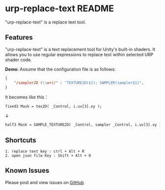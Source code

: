 # urp-replace-text README

"urp-replace-text" is a replace text tool.

## Features

"urp-replace-text" is a text replacement tool for Unity's built-in shaders. It allows you to use regular expressions to replace text within selected URP shader code.

**Demo**: Assume that the configuration file is as follows:

```json
{
    "/sampler2D (\\w+)/" : "TEXTURE2D($1); SAMPLER(sampler$1)",
}
```

It becomes like this：

```txt
fixed3 Mask = tex2D( _Control, i.uv[3].xy );
```
↓
```txt
half3 Mask = SAMPLE_TEXTURE2D( _Control, sampler _Control, i.uv[3].xy );
```

## Shortcuts

```
1. replace text key : ctrl + Alt + R
2. open json file Key : Shift + Alt + O
```

## Known Issues

Please post and view issues on [GitHub][issues]

[issues]: https://github.com/wuxingogo/urp-custom-replace-text/issues "Post issues"

